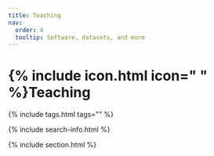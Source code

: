```yaml
---
title: Teaching
nav:
  order: 4
  tooltip: Software, datasets, and more
---
```


# {% include icon.html icon=" " %}Teaching


{% include tags.html tags="" %}

{% include search-info.html %}

{% include section.html %}

